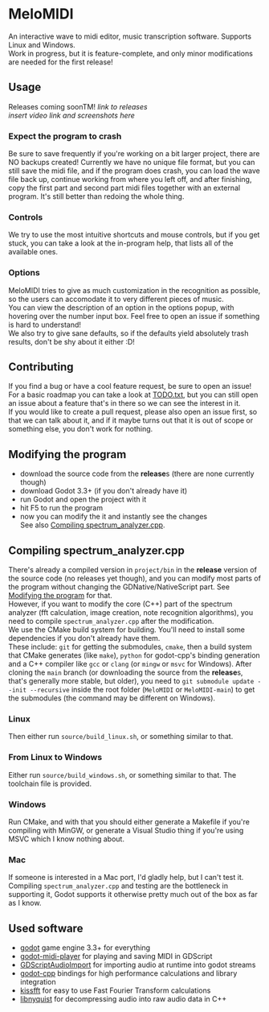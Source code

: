 # MeloMIDI
An interactive wave to midi editor, music transcription software. Supports Linux and Windows.  
Work in progress, but it is feature-complete, and only minor modifications are needed for the first release!  
## Usage
Releases coming soonTM! *link to releases*  
*insert video link and screenshots here*  
### Expect the program to crash
Be sure to save frequently if you're working on a bit larger project, there are NO backups created! Currently we have no unique file format, but you can still save the midi file, and if the program does crash, you can load the wave file back up, continue working from where you left off, and after finishing, copy the first part and second part midi files together with an external program. It's still better than redoing the whole thing.  
### Controls
We try to use the most intuitive shortcuts and mouse controls, but if you get stuck, you can take a look at the in-program help, that lists all of the available ones.  
### Options
MeloMIDI tries to give as much customization in the recognition as possible, so the users can accomodate it to very different pieces of music.  
You can view the description of an option in the options popup, with hovering over the number input box. Feel free to open an issue if something is hard to understand!  
We also try to give sane defaults, so if the defaults yield absolutely trash results, don't be shy about it either :D!  
## Contributing
If you find a bug or have a cool feature request, be sure to open an issue!  
For a basic roadmap you can take a look at [TODO.txt](TODO.txt), but you can still open an issue about a feature that's in there so we can see the interest in it.  
If you would like to create a pull request, please also open an issue first, so that we can talk about it, and if it maybe turns out that it is out of scope or something else, you don't work for nothing.  
## Modifying the program
* download the source code from the **release**s (there are none currently though)  
* download Godot 3.3+ (if you don't already have it)  
* run Godot and open the project with it  
* hit F5 to run the program  
* now you can modify the it and instantly see the changes  
See also [Compiling spectrum_analyzer.cpp](#compiling-spectrum_analyzercpp).  
## Compiling spectrum_analyzer.cpp
There's already a compiled version in `project/bin` in the **release** version of the source code (no releases yet though), and you can modify most parts of the program without changing the GDNative/NativeScript part. See [Modifying the program](#modifying-the-program) for that.  
However, if you want to modify the core (C++) part of the spectrum analyzer (fft calculation, image creation, note recognition algorithms), you need to compile `spectrum_analyzer.cpp` after the modification.  
We use the CMake build system for building. You'll need to install some dependencies if you don't already have them.  
These include: `git` for getting the submodules, `cmake`, then a build system that CMake generates (like `make`), `python` for godot-cpp's binding generation and a C++ compiler like `gcc` or `clang` (or `mingw` or `msvc` for Windows).
After cloning the `main` branch (or downloading the source from the **release**s, that's generally more stable, but older), you need to `git submodule update --init --recursive` inside the root folder (`MeloMIDI` or `MeloMIDI-main`) to get the submodules (the command may be different on Windows).  
### Linux
Then either run `source/build_linux.sh`, or something similar to that.  
### From Linux to Windows
Either run `source/build_windows.sh`, or something similar to that. The toolchain file is provided.  
### Windows
Run CMake, and with that you should either generate a Makefile if you're compiling with MinGW, or generate a Visual Studio thing if you're using MSVC which I know nothing about.  
### Mac
If someone is interested in a Mac port, I'd gladly help, but I can't test it. Compiling `spectrum_analyzer.cpp` and testing are the bottleneck in supporting it, Godot supports it otherwise pretty much out of the box as far as I know.  
## Used software
* [godot](https://github.com/godotengine/godot) game engine 3.3+ for everything  
* [godot-midi-player](https://bitbucket.org/arlez80/godot-midi-player/src/master/) for playing and saving MIDI in GDScript  
* [GDScriptAudioImport](https://github.com/Gianclgar/GDScriptAudioImport) for importing audio at runtime into godot streams  
* [godot-cpp](https://github.com/godotengine/godot-cpp) bindings for high performance calculations and library integration  
* [kissfft](https://github.com/mborgerding/kissfft) for easy to use Fast Fourier Transform calculations  
* [libnyquist](https://github.com/ddiakopoulos/libnyquist) for decompressing audio into raw audio data in C++  
